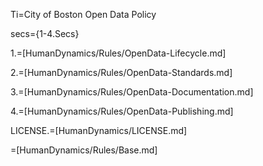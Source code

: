 Ti=City of Boston Open Data Policy

secs={1-4.Secs}

1.=[HumanDynamics/Rules/OpenData-Lifecycle.md]

2.=[HumanDynamics/Rules/OpenData-Standards.md]

3.=[HumanDynamics/Rules/OpenData-Documentation.md]

4.=[HumanDynamics/Rules/OpenData-Publishing.md]

LICENSE.=[HumanDynamics/LICENSE.md]

=[HumanDynamics/Rules/Base.md]
